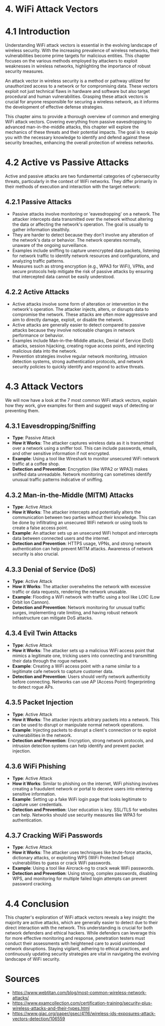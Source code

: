 # 4. WiFi Attack Vectors

# 4.1 Introduction

Understanding WiFi attack vectors is essential in the evolving landscape of wireless security. With the increasing prevalence of wireless networks, their vulnerabilities become prime targets for malicious entities. This chapter focuses on the various methods employed by attackers to exploit weaknesses in wireless networks, highlighting the importance of robust security measures.

An attack vector in wireless security is a method or pathway utilized for unauthorized access to a network or for compromising data. These vectors exploit not just technical flaws in hardware and software but also target procedural and human vulnerabilities. Grasping these attack vectors is crucial for anyone responsible for securing a wireless network, as it informs the development of effective defense strategies.

This chapter aims to provide a thorough overview of common and emerging WiFi attack vectors. Covering everything from passive eavesdropping to advanced man-in-the-middle attacks, this chapter will explore the mechanics of these threats and their potential impacts. The goal is to equip you with the necessary knowledge to identify and defend against these security breaches, enhancing the overall protection of wireless networks.

# 4.2 Active vs Passive Attacks

Active and passive attacks are two fundamental categories of cybersecurity threats, particularly in the context of WiFi networks. They differ primarily in their methods of execution and interaction with the target network:

## 4.2.1 Passive Attacks

- Passive attacks involve monitoring or 'eavesdropping' on a network. The attacker intercepts data transmitted over the network without altering the data or affecting the network's operation. The goal is usually to gather information stealthily.
- They are harder to detect because they don’t involve any alteration of the network's data or behavior. The network operates normally, unaware of the ongoing surveillance.
- Examples include sniffing to capture unencrypted data packets, listening for network traffic to identify network resources and configurations, and analyzing traffic patterns.
- Measures such as strong encryption (e.g., WPA3 for WiFi), VPNs, and secure protocols help mitigate the risk of passive attacks by ensuring that intercepted data cannot be easily understood.

## 4.2.2 Active Attacks

- Active attacks involve some form of alteration or intervention in the network's operation. The attacker injects, alters, or disrupts data to compromise the network. These attacks are often more aggressive and aim to directly damage, exploit, or disable the network.
- Active attacks are generally easier to detect compared to passive attacks because they involve noticeable changes in network performance or behavior.
- Examples include Man-in-the-Middle attacks, Denial of Service (DoS) attacks, session hijacking, creating rogue access points, and injecting malicious data into the network.
- Prevention strategies involve regular network monitoring, intrusion detection systems, strong authentication protocols, and network security policies to quickly identify and respond to active threats.

# 4.3 Attack Vectors

We will now have a look at the 7 most common WiFi attack vectors, explain how they work, give examples for them and suggest ways of detecting or preventing them.

## 4.3.1 **Eavesdropping/Sniffing**

- **Type**: Passive Attack
- **How it Works**: The attacker captures wireless data as it is transmitted over a network using a sniffer tool. This can include passwords, emails, and other sensitive information if not encrypted.
- **Example**: Using a tool like Wireshark to monitor unsecured WiFi network traffic at a coffee shop.
- **Detection and Prevention**: Encryption (like WPA2 or WPA3) makes sniffed data unreadable. Network monitoring can sometimes identify unusual traffic patterns indicative of sniffing.

## 4.3.2 **Man-in-the-Middle (MITM) Attacks**

- **Type**: Active Attack
- **How it Works**: The attacker intercepts and potentially alters the communication between two parties without their knowledge. This can be done by infiltrating an unsecured WiFi network or using tools to create a false access point.
- **Example**: An attacker sets up an unsecured WiFi hotspot and intercepts data between connected users and the internet.
- **Detection and Prevention**: HTTPS usage, VPNs, and strong network authentication can help prevent MITM attacks. Awareness of network security is also crucial.

## 4.3.3 **Denial of Service (DoS)**

- **Type**: Active Attack
- **How it Works**: The attacker overwhelms the network with excessive traffic or data requests, rendering the network unusable.
- **Example**: Flooding a WiFi network with traffic using a tool like LOIC (Low Orbit Ion Cannon).
- **Detection and Prevention**: Network monitoring for unusual traffic surges, implementing rate limiting, and having robust network infrastructure can mitigate DoS attacks.

## 4.3.4 **Evil Twin Attacks**

- **Type**: Active Attack
- **How it Works**: The attacker sets up a malicious WiFi access point that mimics a legitimate one, tricking users into connecting and transmitting their data through the rogue network.
- **Example**: Creating a WiFi access point with a name similar to a legitimate cafe network to capture customer data.
- **Detection and Prevention**: Users should verify network authenticity before connecting. Networks can use AP (Access Point) fingerprinting to detect rogue APs.

## 4.3.5 **Packet Injection**

- **Type**: Active Attack
- **How it Works**: The attacker injects arbitrary packets into a network. This can be used to disrupt or manipulate normal network operations.
- **Example**: Injecting packets to disrupt a client's connection or to exploit vulnerabilities in the network.
- **Detection and Prevention**: Encryption, strong network protocols, and intrusion detection systems can help identify and prevent packet injection.

## 4.3.6 **WiFi Phishing**

- **Type**: Active Attack
- **How it Works**: Similar to phishing on the internet, WiFi phishing involves creating a fraudulent network or portal to deceive users into entering sensitive information.
- **Example**: Setting up a fake WiFi login page that looks legitimate to capture user credentials.
- **Detection and Prevention**: User education is key. SSL/TLS for websites can help. Networks should use security measures like WPA3 for authentication.

## 4.3.7 **Cracking WiFi Passwords**

- **Type**: Active Attack
- **How it Works**: The attacker uses techniques like brute-force attacks, dictionary attacks, or exploiting WPS (WiFi Protected Setup) vulnerabilities to guess or crack WiFi passwords.
- **Example**: Using a tool like Aircrack-ng to crack weak WiFi passwords.
- **Detection and Prevention**: Using strong, complex passwords, disabling WPS, and monitoring for multiple failed login attempts can prevent password cracking.

# 4.4 Conclusion

This chapter's exploration of WiFi attack vectors reveals a key insight: the majority are active attacks, which are generally easier to detect due to their direct interaction with the network. This understanding is crucial for both network defenders and ethical hackers. While defenders can leverage this for more effective monitoring and response, penetration testers must conduct their assessments with heightened care to avoid unintended network disruptions. Staying vigilant, adhering to ethical practices, and continuously updating security strategies are vital in navigating the evolving landscape of WiFi security.

# Sources

- https://www.webtitan.com/blog/most-common-wireless-network-attacks/
- https://www.examcollection.com/certification-training/security-plus-wireless-attacks-and-their-types.html
- https://www.giac.org/paper/gsec/4116/wireless-ids-exposures-attack-vectors-detection/106559
